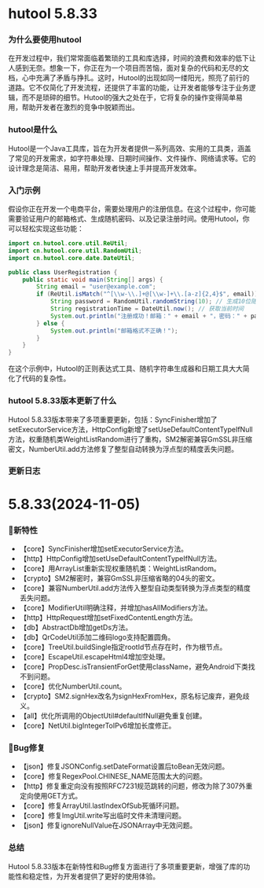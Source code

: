 # hutool 5.8.33
### 为什么要使用hutool

在开发过程中，我们常常面临着繁琐的工具和库选择，时间的浪费和效率的低下让人感到无奈。想象一下，你正在为一个项目而苦恼，面对复杂的代码和无尽的文档，心中充满了矛盾与挣扎。这时，Hutool的出现如同一缕阳光，照亮了前行的道路。它不仅简化了开发流程，还提供了丰富的功能，让开发者能够专注于业务逻辑，而不是琐碎的细节。Hutool的强大之处在于，它将复杂的操作变得简单易用，帮助开发者在激烈的竞争中脱颖而出。

### hutool是什么

Hutool是一个Java工具库，旨在为开发者提供一系列高效、实用的工具类，涵盖了常见的开发需求，如字符串处理、日期时间操作、文件操作、网络请求等。它的设计理念是简洁、易用，帮助开发者快速上手并提高开发效率。

### 入门示例

假设你正在开发一个电商平台，需要处理用户的注册信息。在这个过程中，你可能需要验证用户的邮箱格式、生成随机密码、以及记录注册时间。使用Hutool，你可以轻松实现这些功能：

```java
import cn.hutool.core.util.ReUtil;
import cn.hutool.core.util.RandomUtil;
import cn.hutool.core.date.DateUtil;

public class UserRegistration {
    public static void main(String[] args) {
        String email = "user@example.com";
        if (ReUtil.isMatch("^[\\w-\\.]+@[\\w-]+\\.[a-z]{2,4}$", email)) {
            String password = RandomUtil.randomString(10); // 生成10位随机密码
            String registrationTime = DateUtil.now(); // 获取当前时间
            System.out.println("注册成功！邮箱：" + email + "，密码：" + password + "，时间：" + registrationTime);
        } else {
            System.out.println("邮箱格式不正确！");
        }
    }
}
```

在这个示例中，Hutool的正则表达式工具、随机字符串生成器和日期工具大大简化了代码的复杂性。

### hutool 5.8.33版本更新了什么

Hutool 5.8.33版本带来了多项重要更新，包括：SyncFinisher增加了setExecutorService方法，HttpConfig新增了setUseDefaultContentTypeIfNull方法，权重随机类WeightListRandom进行了重构，SM2解密兼容GmSSL非压缩密文，NumberUtil.add方法修复了整型自动转换为浮点型的精度丢失问题。

### 更新日志

# 5.8.33(2024-11-05)

### 🐣新特性
- 【core】SyncFinisher增加setExecutorService方法。
- 【http】HttpConfig增加setUseDefaultContentTypeIfNull方法。
- 【core】用ArrayList重新实现权重随机类：WeightListRandom。
- 【crypto】SM2解密时，兼容GmSSL非压缩省略的04头的密文。
- 【core】兼容NumberUtil.add方法传入整型自动类型转换为浮点类型的精度丢失问题。
- 【core】ModifierUtil明确注释，并增加hasAllModifiers方法。
- 【http】HttpRequest增加setFixedContentLength方法。
- 【db】AbstractDb增加getDs方法。
- 【db】QrCodeUtil添加二维码logo支持配置圆角。
- 【core】TreeUtil.buildSingle指定rootId节点存在时，作为根节点。
- 【core】EscapeUtil.escapeHtml4增加空处理。
- 【core】PropDesc.isTransientForGet使用className，避免Android下类找不到问题。
- 【core】优化NumberUtil.count。
- 【crypto】SM2.signHex改名为signHexFromHex，原名标记废弃，避免歧义。
- 【all】优化所调用的ObjectUtil#defaultIfNull避免重复创建。
- 【core】NetUtil.bigIntegerToIPv6增加长度修正。

### 🐞Bug修复
- 【json】修复JSONConfig.setDateFormat设置后toBean无效问题。
- 【core】修复RegexPool.CHINESE_NAME范围太大的问题。
- 【http】修复重定向没有按照RFC7231规范跳转的问题，修改为除了307外重定向使用GET方式。
- 【core】修复ArrayUtil.lastIndexOfSub死循环问题。
- 【core】修复ImgUtil.write写出临时文件未清理问题。
- 【json】修复ignoreNullValue在JSONArray中无效问题。

### 总结

Hutool 5.8.33版本在新特性和Bug修复方面进行了多项重要更新，增强了库的功能性和稳定性，为开发者提供了更好的使用体验。